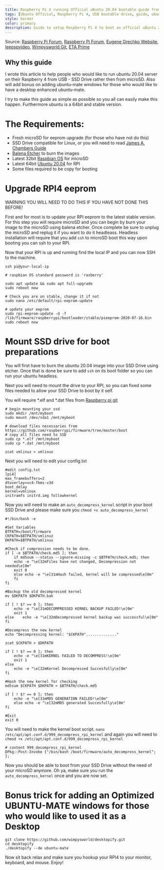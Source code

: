 ```yaml
---
title: Raspberry Pi 4 running Official uBuntu 20.04 bootable guide from USB SSD Drive
tags: [Ubuntu Official, Raspberry Pi 4, USB bootable drive, guide, ubuntu 20.04 LTS, latest ubuntu, new eeprom, update]
style: border
color: primary
description: Guide to setup Raspberry Pi 4 to boot an official uBuntu 20.04 from your USB SSD (no microSD).
---
```

Source: [Raspberry Pi Forum](https://www.raspberrypi.org/forums/viewtopic.php?f=131&t=278791), [Raspberry Pi Forum](https://www.raspberrypi.org/forums/viewtopic.php?f=131&t=281152), [Eugene Grechko Website](https://eugenegrechko.com/blog/USB-Boot-Ubuntu-Server-20.04-on-Raspberry-Pi-4), [leepspvideo](https://www.youtube.com/watch?v=SfxFS2mK6ok&t=288s), [Wimpysworld Git](https://github.com/wimpysworld/desktopify), [ETA Prime](https://www.youtube.com/watch?v=zo5eReiXYuo&t=147s)

## Why this guide
I wrote this article to help people who would like to run ubuntu 20.04 server on their Raspberry 4 from USB - SSD Drive rather then from microSD. Also will add bonus on adding ubuntu-mate windows for those who would like to have a desktop enhanced ubuntu-mate.

I try to make this guide as simple as possible so you all can easily make this happen. Furthermore ubuntu is a 64bit and stable version. 

# The Requirements:
- Fresh microSD for eeprom upgrade (for those who have not do this)
- SSD Drive compatible for Linux, or you will need to read [James A. Chambers Guide](https://jamesachambers.com/raspberry-pi-4-usb-boot-config-guide-for-ssd-flash-drives/)
- [Balena Etcher](https://www.balena.io/etcher/) to burn the images
- Latest 32bit [Raspbian OS](https://downloads.raspberrypi.org/raspios_lite_armhf_latest) for microSD
- Latest 64bit [Ubuntu 20.04](https://ubuntu.com/download/raspberry-pi/thank-you?version=20.04&architecture=arm64+raspi) for RPI
- Some files required to be copy for booting

# Upgrade RPI4 eeprom
WARNING YOU WILL NEED TO DO THIS IF YOU HAVE NOT DONE THIS BEFORE! 

First and for most is to update your RPI eeprom to the latest stable version. For this step you will require microSD and you can begin by burn your image to the microSD using balena etcher. Once complete be sure to unplug the microSD and replug it if you want to do it headleass. Headless installation will require that you add `ssh` to microSD boot this way upon booting you can ssh to your RPI.

Now that your RPI is up and running find the local IP and you can now SSH to the machine. 
```
ssh pi@your-local-ip

# raspbian OS standard password is 'rasberry'

sudo apt update && sudo apt full-upgrade
sudo reboot now

# Check you are on stable, change it if not
sudo nano /etc/default/rpi-eeprom-update

# update your eeprom
sudo rpi-eeprom-update -d -f /lib/firmware/raspberrypi/bootloader/stable/pieeprom-2020-07-16.bin
sudo reboot now
```

# Mount SSD drive for boot preparations
You will first have to burn the ubuntu 20.04 image into your SSD Drive using etcher. Once that is done be sure to add `ssh` on its boot folder so you can run your ubuntu headless. 

Next you will need to mount the drive to your RPI, so you can fixed some files needed to allow your SSD Drive to boot by it self.

You will require *.elf and *.dat files from [Raspberry pi git](https://github.com/raspberrypi/firmware/tree/master/boot) 

```
# begin mounting your ssd
sudo mkdir /mnt/myboot
sudo mount /dev/sda1 /mnt/myboot

# download files necessaries from https://github.com/raspberrypi/firmware/tree/master/boot
# copy all files need to SSD
sudo cp *.elf /mnt/myboot
sudo cp *.dat /mnt/myboot

zcat vmlinuz > vmlinux
```

Next you will need to edit your config.txt

```
#edit config.txt
[pi4]
max_framebuffers=2
dtoverlay=vc4-fkms-v3d
boot_delay
kernel=vmlinux
initramfs initrd.img followkernel
```

Now you will need to make an `auto_decompress_kernel` script in your boot SSD Drive and please make sure you `chmod +x auto_decompress_kernel`
```
#!/bin/bash -e

#Set Variables
BTPATH=/boot/firmware
CKPATH=$BTPATH/vmlinuz
DKPATH=$BTPATH/vmlinux

#Check if compression needs to be done.
if [ -e $BTPATH/check.md5 ]; then
	if md5sum --status --ignore-missing -c $BTPATH/check.md5; then
	echo -e "\e[32mFiles have not changed, Decompression not needed\e[0m"
	exit 0
	else echo -e "\e[31mHash failed, kernel will be compressed\e[0m"
	fi
fi

#Backup the old decompressed kernel
mv $DKPATH $DKPATH.bak

if [ ! $? == 0 ]; then
	echo -e "\e[31mDECOMPRESSED KERNEL BACKUP FAILED!\e[0m"
	exit 1
else 	echo -e "\e[32mDecompressed kernel backup was successful\e[0m"
fi

#Decompress the new kernel
echo "Decompressing kernel: "$CKPATH".............."

zcat $CKPATH > $DKPATH

if [ ! $? == 0 ]; then
	echo -e "\e[31mKERNEL FAILED TO DECOMPRESS!\e[0m"
	exit 1
else
	echo -e "\e[32mKernel Decompressed Succesfully\e[0m"
fi

#Hash the new kernel for checking
md5sum $CKPATH $DKPATH > $BTPATH/check.md5

if [ ! $? == 0 ]; then
	echo -e "\e[31mMD5 GENERATION FAILED!\e[0m"
	else echo -e "\e[32mMD5 generated Succesfully\e[0m"
fi

#Exit
exit 0
```

You will need to make the kernel boot script. `nano /etc/apt/apt.conf.d/999_decompress_rpi_kernel`
and again you will need to `chmod +x /etc/apt/apt.conf.d/999_decompress_rpi_kernel`
```
# content 999_decompress_rpi_kernel
DPkg::Post-Invoke {"/bin/bash /boot/firmware/auto_decompress_kernel"; };
```

Now you should be able to boot from your SSD Drive without the need of your microSD anymore. Oh ya, make sure you run the `auto_decompress_kernel` once and you are now set.


# Bonus trick for adding an Optimized UBUNTU-MATE windows for those who would like to used it as a Desktop
```
git clone https://github.com/wimpysworld/desktopify.git
cd desktopify
./desktopify --de ubuntu-mate
```

Now sit back relax and make sure you hookup your RPI4 to your monitor, keyboard, and mouse. Enjoy!